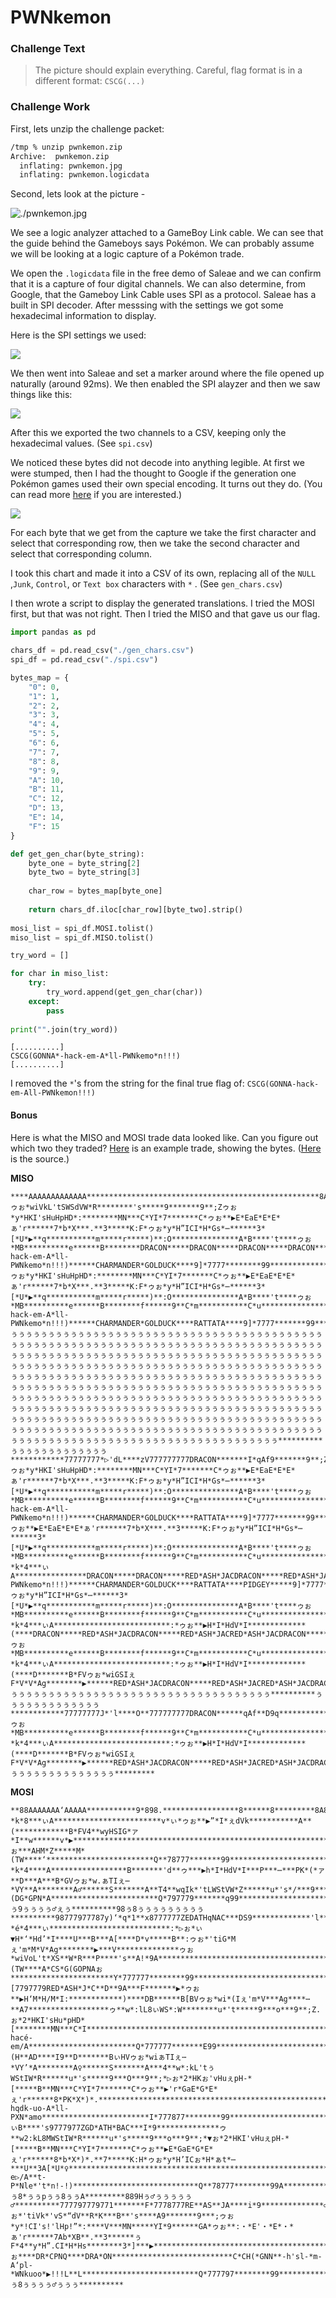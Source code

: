 # PWNkemon

### Challenge Text

> The picture should explain everything.
> Careful, flag format is in a different format: `CSCG(...)`

### Challenge Work

First, lets unzip the challenge packet:

```bash
/tmp % unzip pwnkemon.zip
Archive:  pwnkemon.zip
  inflating: pwnkemon.jpg
  inflating: pwnkemon.logicdata
```

Second, lets look at the picture - 

![./pwnkemon.jpg](pwnkemon.jpg)

We see a logic analyzer attached to a GameBoy Link cable. We can see that the guide behind the Gameboys says Pokémon. We can probably assume we will be looking at a logic capture of a Pokémon trade.

We open the `.logicdata` file in the free demo of Saleae and we can confirm that it is a capture of four digital channels. We can also determine, from Google, that the Gameboy Link Cable uses SPI as a protocol. Saleae has a built in SPI decoder. After messsing with the settings we got some hexadecimal information to display.

Here is the SPI settings we used:

![](./saleae_settings.png)

We then went into Saleae and set a marker around where the file opened up naturally (around 92ms). We then enabled the SPI alayzer and then we saw things like this:

![](./saleae_bytes.png)

After this we exported the two channels to a CSV, keeping only the hexadecimal values. (See `spi.csv`)

We noticed these bytes did not decode into anything legible. At first we were stumped, then I had the thought to Google if the generation one Pokémon games used their own special encoding. It turns out they do. (You can read more [here](https://bulbapedia.bulbagarden.net/wiki/Character_encoding_in_Generation_I) if you are interested.)

![](./poke_chars.png)

For each byte that we get from the capture we take the first character and select that corresponding row, then we take the second character and select that corresponding column.

I took this chart and made it into a CSV of its own, replacing all of the `NULL` ,`Junk`, `Control`, or `Text box` characters with `*` . (See `gen_chars.csv`)

I then wrote a script to display the generated translations. I tried the MOSI first, but that was not right. Then I tried the MISO and that gave us our flag.

```python
import pandas as pd

chars_df = pd.read_csv("./gen_chars.csv")
spi_df = pd.read_csv("./spi.csv")

bytes_map = {
    "0": 0,
    "1": 1,
    "2": 2,
    "3": 3,
    "4": 4,
    "5": 5,
    "6": 6,
    "7": 7,
    "8": 8,
    "9": 9,
    "A": 10,
    "B": 11,
    "C": 12,
    "D": 13,
    "E": 14,
    "F": 15
}

def get_gen_char(byte_string):
    byte_one = byte_string[2]
    byte_two = byte_string[3]
    
    char_row = bytes_map[byte_one]
    
    return chars_df.iloc[char_row][byte_two].strip()
    
mosi_list = spi_df.MOSI.tolist()
miso_list = spi_df.MISO.tolist()

try_word = []

for char in miso_list:
    try:
        try_word.append(get_gen_char(char))
    except:
        pass
    
print("".join(try_word))
```

```
[..........]
CSCG(GONNA*-hack-em-A*ll-PWNkemo*n!!!)
[..........]
```

I removed the `*`'s from the string for the final true flag of: `CSCG(GONNA-hack-em-All-PWNkemon!!!)`

#### Bonus

Here is what the MISO and MOSI trade data looked like. Can you figure out which two they traded? [Here](https://docs.google.com/file/d/0B6wYRqisBsFfVkhBSmNlUEFVUEE/edit) is an example trade, showing the bytes. ([Here](http://www.adanscotney.com/2014/01/spoofing-pokemon-trades-with-stellaris.html) is the source.)

**MISO**

```
****AAAAAAAAAAAAA****************************************************8AAAAAAAAAAAAA************77777777y**p**x*’*777777777DRACON********I*qA9************ゥぉ*wiVkL'tSWSdVW*R********'s*****9*******9**;Zゥぉ*y*HKI'sHuHpHD*:********MN***C*YI*7*******C*ゥぉ**▶E*EaE*E*E*ぁ'r******7*b*X***.**3*****K:F*ゥぉ*y*H”ICI*H*Gs*⋯******3*[*U*▶**q***********m*****r*****)**:O***************A*B****'t****ゥぉ*MB**********e******B********DRACON*****DRACON*****DRACON*****DRACON*****RED*ASH*JACDRACON*****CSCG(GONNA*-hack-em-A*ll-PWNkemo*n!!!)******CHARMANDER*GOLDUCK****9]*7777********99*******************************************************************************************************************************************************************************************AAAAAAAAAAAAAAAAAAAAAAAAAAAAAAAAAAAAAAAAAAAAAAAAAAAAAAAAAAAAAAAAAAAAAAAAAAAAAAAAAAAAAAAAAAAAAAAAAAAAAAAAAAAAAAAAAAAA**********CCCCCCCCCCCCC**********CCCCCCCCCCCCCCCCCCCCCCCCCCCCCCCCCCCCCCCCCCCCCCCCCCCC**********CCCCCCCCCCCCC************77777777*********E777777777DRACON*******I*qAf9*******9**;Zゥぉ*y*HKI'sHuHpHD*:********MN***C*YI*7*******C*ゥぉ**▶E*EaE*E*E*ぁ'r******7*b*X***.**3*****K:F*ゥぉ*y*H”ICI*H*Gs*⋯******3*[*U*▶**q***********m*****r*****)**:O***************A*B****'t****ゥぉ*MB**********e******B********f******9**C*m***********C*u*****************DRACON*****DRACON*****DRACON*****RED*ASH*JACDRACON*****RED*ASH*JAC-hack-em-A*ll-PWNkemo*n!!!)******CHARMANDER*GOLDUCK****RATTATA****9]*7777*******99********************************************************************************************************************************************************************************************ぅぅぅぅぅぅぅぅぅぅぅぅぅぅぅぅぅぅぅぅぅぅぅぅぅぅぅぅぅぅぅぅぅぅぅぅぅぅぅぅぅぅぅぅぅぅぅぅぅぅぅぅぅぅぅぅぅぅぅぅぅぅぅぅぅぅぅぅぅぅぅぅぅぅぅぅぅぅぅぅぅぅぅぅぅぅぅぅぅぅぅぅぅぅぅぅぅぅぅぅぅぅぅぅぅぅぅぅぅぅぅぅぅぅぅぅぅぅぅぅぅぅぅぅぅぅぅぅぅぅぅぅぅぅぅぅぅぅぅぅぅぅぅぅぅぅぅぅぅぅぅぅぅぅぅぅぅぅぅぅぅぅぅぅぅぅぅぅぅぅぅぅぅぅぅぅぅぅぅぅぅぅぅぅぅぅぅぅぅぅぅぅぅぅぅぅぅぅぅぅぅぅぅぅぅぅぅぅぅぅぅぅぅぅぅぅぅぅぅぅぅぅぅぅぅぅぅぅぅぅぅぅぅぅぅぅぅぅぅぅぅぅぅぅぅぅぅぅぅぅぅぅぅぅぅぅぅぅぅぅぅぅぅぅぅぅぅぅぅぅぅぅぅぅぅぅぅぅぅぅぅぅぅぅぅぅぅぅぅぅぅぅぅぅぅぅぅぅぅぅぅぅぅぅぅぅぅぅぅぅぅぅぅぅぅぅぅぅぅぅぅぅぅぅぅぅぅぅぅぅぅぅぅぅぅぅぅぅぅぅぅぅぅぅぅぅぅぅぅぅぅぅぅぅぅぅぅぅぅぅぅぅぅぅぅぅぅぅぅぅぅぅぅぅぅぅぅぅぅぅぅぅぅぅぅぅぅぅぅぅぅぅぅぅぅぅぅぅぅぅぅぅぅぅぅぅぅぅぅぅぅぅぅぅぅぅぅぅぅぅぅぅぅぅぅぅぅぅぅぅぅぅぅぅぅぅぅぅぅぅぅぅぅぅぅぅぅぅぅぅぅぅぅぅぅぅ**********ぅぅぅぅぅぅぅぅぅぅぅぅぅ************77777777*▷'dL****zV777777777DRACON*******I*qAf9*******9**;Zゥぉ*y*HKI'sHuHpHD*:********MN***C*YI*7*******C*ゥぉ**▶E*EaE*E*E*ぁ'r******7*b*X***.**3*****K:F*ゥぉ*y*H”ICI*H*Gs*⋯******3*[*U*▶**q***********m*****r*****)**:O***************A*B****'t****ゥぉ*MB**********e******B********f******9**C*m***********C*u*****************DRACON*****DRACON*****DRACON*****RED*ASH*JACDRACON*****RED*ASH*JAC-hack-em-A*ll-PWNkemo*n!!!)******CHARMANDER*GOLDUCK****RATTATA****9]*7777*******99********************************************************************************************************************************************************************************************AAAAAAAAAAAAA**********CCCCCCCCCCCCC**********CCCCCCCCCCCCCCCCCCCCCCCCCCCCCCCCCCCCCCCCCCCCCCCCCCCC**********CCCCCCCCCCCCC************77777777♂**W*y*MN**777777777DRACON******I*qAf*9I*7*******C*ゥぉ**▶E*EaE*E*E*ぁ'r******7*b*X***.**3*****K:F*ゥぉ*y*H”ICI*H*Gs*⋯******3*[*U*▶**q***********m*****r*****)**:O***************A*B****'t****ゥぉ*MB**********e******B********f******9**C*m***********C*u************************9****m*****?*k*4***ぃA****************DRACON*****DRACON*****RED*ASH*JACDRACON*****RED*ASH*JACRED*ASH*JACll-PWNkemo*n!!!)******CHARMANDER*GOLDUCK****RATTATA****PIDGEY*****9]*7777*******99********************************************************************************************************************************************************************************************AAAAAAAAAAAAAAAAAAAAAAAAAAAAAAAAAAAAAAAAAAAAAAAAAAAAAAAAAAAAAAAAAAAAAAAAAAAAAAAAAAAAAAAAAAAAAAAAAAAAAAAAAAAAAAAAAAAAA**********CCCCCCCCCCCCC**********CCCCCCCCCCCCCCCCCCCCCCCCCCCCCCCCCCCCCCCCCCCCCCCCCCCCCC**********CCCCCCCCCCCCC************77777777****Ae*.**777777777DRACON*******qAf**9**3*****K:F*ゥぉ*y*H”ICI*H*Gs*⋯******3*[*U*▶**q***********m*****r*****)**:O***************A*B****'t****ゥぉ*MB**********e******B********f******9**C*m***********C*u************************9****m*****?*k*4***ぃA**************************:*ゥぉ**▶H*I*HdV*I*************(****DRACON*****RED*ASH*JACDRACON*****RED*ASH*JACRED*ASH*JACDRACON*****n!!!)******CHARMANDER*GOLDUCK****RATTATA****PIDGEY*****MAGMAR*****9]*7777*******99********************************************************************************************************************************************************************************************AAAAAAAAAAAAAAAAAAAAAAAAAAAAAAAAAAAAAAAAAAAAAAAAAAAAAAAAAAAAAAAAAAAAAAAAAAAAAAAAAAAAAAAAAAAAAAAAAAAAAAAAAAAAAAAAAAAAAAAAAAAAAA**********CCCCCCCCCCCCC**********CCCCCCCCCCCCCCCCCCCCCCCCCCCCCCCCCCCCCCCCCCCCCCCCCCCCC**********CCCCCCCCCCCCC************77777777I‘*GUew**0777777777DRACON******qAf**D9q***********m*****r*****)**:O***************A*B****'t****ゥぉ*MB**********e******B********f******9**C*m***********C*u************************9****m*****?*k*4***ぃA**************************:*ゥぉ**▶H*I*HdV*I*************(****D*******B*FVゥぉ*wiGSIぇF*V*V*Ag********▶******RED*ASH*JACDRACON*****RED*ASH*JACRED*ASH*JACDRACON*****DRACON*****CHARMANDER*GOLDUCK****RATTATA****PIDGEY*****MAGMAR*****MEWTWO*****9]*7777*******99********************************************************************************************************************************************************************************************ぅぅぅぅぅぅぅぅぅぅぅぅぅぅぅぅぅぅぅぅぅぅぅぅぅぅぅぅぅぅぅぅぅぅぅ**********ぅぅぅぅぅぅぅぅぅぅぅぅぅ************77777777J*'l****O**777777777DRACON******qAf**D9q***********m*****r*****)**:O***************A*B****'t****ゥぉ*MB**********e******B********f******9**C*m***********C*u************************9****m*****?*k*4***ぃA**************************:*ゥぉ**▶H*I*HdV*I*************(****D*******B*FVゥぉ*wiGSIぇF*V*V*Ag********▶******RED*ASH*JACDRACON*****RED*ASH*JACRED*ASH*JACDRACON*****DRACON*****CHARMANDER*GOLDUCK****RATTATA****PIDGEY*****MAGMAR*****MEWTWO*****9]*7777*******99********************************************************************************************************************************************************************************************ぅぅぅぅぅぅぅぅぅぅぅぅぅぅ*********
```

**MOSI**

```
**88AAAAAAA‘AAAAA***********9*898.*****************8******8*********8A8*AA*AAAA‘AA**********77797779777**w*]*L*A**787778R*D*A*H*J*C*fe*D9A*f******9**C*m***********C*,**d*********************9****m*****?*k*8***ぃA************************v*ぃ*ゥぉ**▶”*I*ぇdVk***********A**(************B*FV4**wyHSIG*ァ*I**w******v*▶**********************************************************************************************RED*ASH*JACQE**ASH*IA*DRA*ON******ZAC*N***************************QAT)AT*‘***HID*EY**ぉ***AHM*Z*****M*(TW****‘************************Q**78777*******99********************************************************************************************************************************************************************************************9888889888889888*888888888*888889889889889889889889888888*88*88*89888888888888898888898998898898898898‘9AAAAAAAAA**********88CCCCDC“CC“DC“**********8889889889888889889889888*8888888889989C8C“DC“DCCC**********88C8C“CC“DCCCCC**********77777779777***”(t*5**7797779RED*A*H*J*C***D*9A********9****m*A***?*k*4****A*****************B*******'d**ゥ***▶h*I*HdV*I***P***⋯***PK*(*ァ**D***A***B*GVゥぉ*w.ぁTIぇ⋯*VY**A********A♂******S*******A**T4**wqIk*'tLWStVW*Z******u*'s*/***9****************************************************************************************R*D*A*H*J*CDR*CON*****BRACON*****DRACGO***************************PI*CEY‘***‘OAG*AR*A****GW*WP**A***(DG*GPN*A************************Q*797779*******q99*******************************************************************************************************************************************************************************************8*8888888989889889889888*88*8888988888889888889888*88*8888888889888889889888*8888888888889889889889889*89888*8888889889889888*8898888988889889888889888*888898888*889888889888888*88*8888888898889889889889*8888888888889889889889888988*8888888888889989888889*89*8888889888889888889889888*8889888889899889889888*888888888989988988988998888888888889889889889888*898888888988888988*889888*88*888888888888*889889888*8888889889889889889888888*8888888ぅ9ぅぅぅぅ♂ぇぅ**********98ぅ8ぅぅぅぅぅぅぅぅぅ**********98777977787y)‘*q*1**x8777777ZEDATHqNAC***DS9*************'l*****?*é*4***ぃ***************************:*▷ぉ*ぃ▼H*‘*Hd’*I****U***B***A[****D*v*****B**:ゥぉ*'tiG*Mぇ'm*M*V*Ag********▶***V**************ゥぉ*wiVoL't*XS**W*R***P****'s**A!*9A***************************************************************************************RE*AAS**IA*DQA*GN******ZAC*N*****D*ACO****************************PID*EY******AHM*Z**‘**M*(TW****A*CS*G(GOPNAぉ***********************Y*777777********99******************************************************************************************************************************************************************************************AAAA‘AA‘AA‘AA**********CCCDCCCBDCDC“**********888898888888888988988988888888889888888C8CCCCCC*CC**********89D8CCCCCD8“DC“**********77777779777**G*2kE**[7797779RED*ASH*J*C**D**9A***F*******▶*ゥぉ**▶H‘M*H/M*I:************)****DB******B[BVゥぉ*wi*(Iぇ'm*V***Ag****⋯**A7******************ゥ**w*:lL8ぃWS*:W********u*'t*****9***o***9**;Z.ぉ*2*HKI'sHu*pHD*[********MN***C*I****************************************************************************************DBACO******DRADONA****DR*CPNQ****DRA*ON***************************M*GOA******ME*)XO‘****CSC*:GO*NA*-hacé-em/A************************Q*777777*******E99*******************************************************************************************************************************************************************************************88888888988*889888*88*8889888889888*88*8888888889888*8888888889889889888*88888888898*9889888*8888889889A8A‘AAAA*AA**********8*“CCC*BCCBC“DC**********88*88*8888889889888888*888988988888988888C8C“DCCCCCC**********98C8C“CCCCCACCD**********77977797779***]'m****7877787RED**(H**AD****I9**D*******BぃHVゥぉ*wiぁTIぇ⋯*VY’*A********A♀******S*******A***4**w*:kL'tぅWStIW*R******u*'s*****9***O***9**;*▷ぉ*2*HKぉ'vHuぇpH-*[*****B**MN***C*YI*7*******C*ゥぉ**▶'r*GaE*G*E*ぇ'r******8*PK*X*)*.****************************************************************************************DRA*GP******ZAC*N*****D*ACO******DRADONI***************************GWT*O**‘**CCDG(GPNNA*-hqdk-uo-A*ll-PXN*amo************************I*777877********99********************************************************************************************************************************************************************************************888888988988988888898889889888888*89888898898888888888988988988888889889889888*8988889889889888*888888988988888A8AAAA‘AA‘A**********98“DC“*CCC“C“DC**********88*8889889889*8888889888888*888888988988C*C*BC“DC“D**********98C8*DC“DC““C8C**********79777977797'**ぃB****'s9777977ZGD*ATH*BAC***I*9**************ゥ**w2:kL8MWStIW*R******u*'s*****9***o***9**;*▼ぉ*2*HKI'vHuぇpH-*[*****B**MN***C*YI*7*******C*ゥぉ**▶E*GaE*G*E*ぇ'r******8*b*X*)*.**7*****K:H*ゥぉ*y*H’ICぉ*H*ぁt*⋯***U**3A[*U*♀******************************************************************************************DR*CPNQ****DRA*ON******RACOO*****DJACOF***************************ASCG[GONOA*/hacs-e▷/A**t-P*Nle*'t*n!-!)****************************Q**78777********99A******************************************************************************************************************************************************************************************9889888*8888889889889ぅ8*ぅぅpぅぅ8ぅぅA*********889Hぅ♂ぅぅぅぅぅ♂**********777797779771*******F*7778777RE**AS**JA****i*9**************♂ぉ*'tiVk*'vS*“dV**R*K***B**'s****A9*******9***;ゥぉ*y*!CI's!'lHp!”*:****V***MN*****YI*9******GA*ゥぉ**:・*E'・*E*・*ぁ'r******7Ab*XB**.**3******ぅF*4**y*H”.CI*H*Hs********3*]***▶******************************************************************************************D*ACON*****DRADO*ぉ****DR*CPNQ****DRA*ON***************************C*CH(*GNN**-h'sl-*m-A‘pl-*WNkuoo*▶!!!L**L**************************Q*777797********99*******************************************************************************************************************************************************************************************ぅ8ぅぅぅぅ♂ぅぅぅ**********
```

